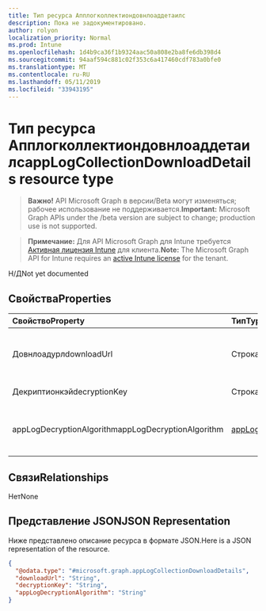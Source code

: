 ```yaml
---
title: Тип ресурса Апплогколлектиондовнлоаддетаилс
description: Пока не задокументировано.
author: rolyon
localization_priority: Normal
ms.prod: Intune
ms.openlocfilehash: 1d4b9ca36f1b9324aac50a808e2ba8fe6db398d4
ms.sourcegitcommit: 94aaf594c881c02f353c6a417460cdf783a0bfe0
ms.translationtype: MT
ms.contentlocale: ru-RU
ms.lasthandoff: 05/11/2019
ms.locfileid: "33943195"
---
```

# <a name="applogcollectiondownloaddetails-resource-type"></a><span data-ttu-id="c6bb6-103">Тип ресурса Апплогколлектиондовнлоаддетаилс</span><span class="sxs-lookup"><span data-stu-id="c6bb6-103">appLogCollectionDownloadDetails resource type</span></span>

> <span data-ttu-id="c6bb6-104">**Важно!** API Microsoft Graph в версии/Beta могут изменяться; рабочее использование не поддерживается.</span><span class="sxs-lookup"><span data-stu-id="c6bb6-104">**Important:** Microsoft Graph APIs under the /beta version are subject to change; production use is not supported.</span></span>

> <span data-ttu-id="c6bb6-105">**Примечание:** Для API Microsoft Graph для Intune требуется [Активная лицензия Intune](https://go.microsoft.com/fwlink/?linkid=839381) для клиента.</span><span class="sxs-lookup"><span data-stu-id="c6bb6-105">**Note:** The Microsoft Graph API for Intune requires an [active Intune license](https://go.microsoft.com/fwlink/?linkid=839381) for the tenant.</span></span>

<span data-ttu-id="c6bb6-106">Н/Д</span><span class="sxs-lookup"><span data-stu-id="c6bb6-106">Not yet documented</span></span>

## <a name="properties"></a><span data-ttu-id="c6bb6-107">Свойства</span><span class="sxs-lookup"><span data-stu-id="c6bb6-107">Properties</span></span>
|<span data-ttu-id="c6bb6-108">Свойство</span><span class="sxs-lookup"><span data-stu-id="c6bb6-108">Property</span></span>|<span data-ttu-id="c6bb6-109">Тип</span><span class="sxs-lookup"><span data-stu-id="c6bb6-109">Type</span></span>|<span data-ttu-id="c6bb6-110">Описание</span><span class="sxs-lookup"><span data-stu-id="c6bb6-110">Description</span></span>|
|:---|:---|:---|
|<span data-ttu-id="c6bb6-111">Довнлоадурл</span><span class="sxs-lookup"><span data-stu-id="c6bb6-111">downloadUrl</span></span>|<span data-ttu-id="c6bb6-112">Строка</span><span class="sxs-lookup"><span data-stu-id="c6bb6-112">String</span></span>|<span data-ttu-id="c6bb6-113">Скачать URL-адрес SAS для завершенного Апплогуплоадрекуест</span><span class="sxs-lookup"><span data-stu-id="c6bb6-113">Download SAS Url for completed AppLogUploadRequest</span></span>|
|<span data-ttu-id="c6bb6-114">Декриптионкэй</span><span class="sxs-lookup"><span data-stu-id="c6bb6-114">decryptionKey</span></span>|<span data-ttu-id="c6bb6-115">Строка</span><span class="sxs-lookup"><span data-stu-id="c6bb6-115">String</span></span>|<span data-ttu-id="c6bb6-116">Декриптионкэй как строка</span><span class="sxs-lookup"><span data-stu-id="c6bb6-116">DecryptionKey as string</span></span>|
|<span data-ttu-id="c6bb6-117">appLogDecryptionAlgorithm</span><span class="sxs-lookup"><span data-stu-id="c6bb6-117">appLogDecryptionAlgorithm</span></span>|[<span data-ttu-id="c6bb6-118">appLogDecryptionAlgorithm</span><span class="sxs-lookup"><span data-stu-id="c6bb6-118">appLogDecryptionAlgorithm</span></span>](../resources/intune-devices-applogdecryptionalgorithm.md)|<span data-ttu-id="c6bb6-119">Декриптионалгорисм для контента.</span><span class="sxs-lookup"><span data-stu-id="c6bb6-119">DecryptionAlgorithm for Content.</span></span> <span data-ttu-id="c6bb6-120">Возможные значения: `aes256`.</span><span class="sxs-lookup"><span data-stu-id="c6bb6-120">Possible values are: `aes256`.</span></span>|

## <a name="relationships"></a><span data-ttu-id="c6bb6-121">Связи</span><span class="sxs-lookup"><span data-stu-id="c6bb6-121">Relationships</span></span>
<span data-ttu-id="c6bb6-122">Нет</span><span class="sxs-lookup"><span data-stu-id="c6bb6-122">None</span></span>

## <a name="json-representation"></a><span data-ttu-id="c6bb6-123">Представление JSON</span><span class="sxs-lookup"><span data-stu-id="c6bb6-123">JSON Representation</span></span>
<span data-ttu-id="c6bb6-124">Ниже представлено описание ресурса в формате JSON.</span><span class="sxs-lookup"><span data-stu-id="c6bb6-124">Here is a JSON representation of the resource.</span></span>
<!-- {
  "blockType": "resource",
  "@odata.type": "microsoft.graph.appLogCollectionDownloadDetails"
}
-->
``` json
{
  "@odata.type": "#microsoft.graph.appLogCollectionDownloadDetails",
  "downloadUrl": "String",
  "decryptionKey": "String",
  "appLogDecryptionAlgorithm": "String"
}
```




